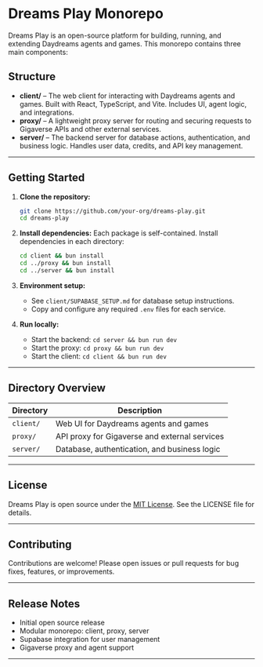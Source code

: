 # Dreams Play Monorepo

Dreams Play is an open-source platform for building, running, and extending Daydreams agents and games. This monorepo contains three main components:

## Structure

- **client/** – The web client for interacting with Daydreams agents and games. Built with React, TypeScript, and Vite. Includes UI, agent logic, and integrations.
- **proxy/** – A lightweight proxy server for routing and securing requests to Gigaverse APIs and other external services.
- **server/** – The backend server for database actions, authentication, and business logic. Handles user data, credits, and API key management.

---

## Getting Started

1. **Clone the repository:**

   ```sh
   git clone https://github.com/your-org/dreams-play.git
   cd dreams-play
   ```

2. **Install dependencies:**
   Each package is self-contained. Install dependencies in each directory:

   ```sh
   cd client && bun install
   cd ../proxy && bun install
   cd ../server && bun install
   ```

3. **Environment setup:**

   - See `client/SUPABASE_SETUP.md` for database setup instructions.
   - Copy and configure any required `.env` files for each service.

4. **Run locally:**
   - Start the backend: `cd server && bun run dev`
   - Start the proxy: `cd proxy && bun run dev`
   - Start the client: `cd client && bun run dev`

---

## Directory Overview

| Directory | Description                                   |
| --------- | --------------------------------------------- |
| `client/` | Web UI for Daydreams agents and games         |
| `proxy/`  | API proxy for Gigaverse and external services |
| `server/` | Database, authentication, and business logic  |

---

## License

Dreams Play is open source under the [MIT License](LICENSE). See the LICENSE file for details.

---

## Contributing

Contributions are welcome! Please open issues or pull requests for bug fixes, features, or improvements.

---

## Release Notes

- Initial open source release
- Modular monorepo: client, proxy, server
- Supabase integration for user management
- Gigaverse proxy and agent support

---
